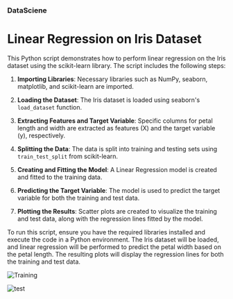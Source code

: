 ### DataSciene
# Linear Regression on Iris Dataset

This Python script demonstrates how to perform linear regression on the Iris dataset using the scikit-learn library. The script includes the following steps:

1. **Importing Libraries**: Necessary libraries such as NumPy, seaborn, matplotlib, and scikit-learn are imported.

2. **Loading the Dataset**: The Iris dataset is loaded using seaborn's `load_dataset` function.

3. **Extracting Features and Target Variable**: Specific columns for petal length and width are extracted as features (X) and the target variable (y), respectively.

4. **Splitting the Data**: The data is split into training and testing sets using `train_test_split` from scikit-learn.

5. **Creating and Fitting the Model**: A Linear Regression model is created and fitted to the training data.

6. **Predicting the Target Variable**: The model is used to predict the target variable for both the training and test data.

7. **Plotting the Results**: Scatter plots are created to visualize the training and test data, along with the regression lines fitted by the model.

To run this script, ensure you have the required libraries installed and execute the code in a Python environment. The Iris dataset will be loaded, and linear regression will be performed to predict the petal width based on the petal length. The resulting plots will display the regression lines for both the training and test data.

![Training](https://github.com/bara080/DataSciene/assets/122848219/74e04eb2-cbe5-40b2-ba07-5256682c44f0)





![test](https://github.com/bara080/DataSciene/assets/122848219/3d3abab5-f6d1-493b-a27f-777505f7c52b)





